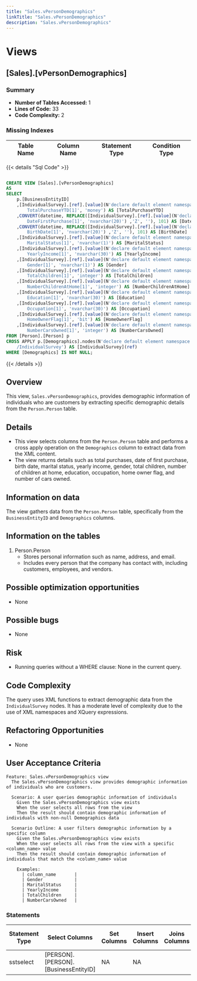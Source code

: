 ```yaml
---
title: "Sales.vPersonDemographics"
linkTitle: "Sales.vPersonDemographics"
description: "Sales.vPersonDemographics"
---
```


# Views

## [Sales].[vPersonDemographics]
### Summary


- **Number of Tables Accessed:** 1
- **Lines of Code:** 33
- **Code Complexity:** 2
### Missing Indexes

| Table Name | Column Name | Statement Type | Condition Type |
|---|---|---|---|



{{< details "Sql Code" >}}
```sql

CREATE VIEW [Sales].[vPersonDemographics] 
AS 
SELECT 
    p.[BusinessEntityID] 
    ,[IndividualSurvey].[ref].[value](N'declare default element namespace "http://schemas.microsoft.com/sqlserver/2004/07/adventure-works/IndividualSurvey"; 
        TotalPurchaseYTD[1]', 'money') AS [TotalPurchaseYTD] 
    ,CONVERT(datetime, REPLACE([IndividualSurvey].[ref].[value](N'declare default element namespace "http://schemas.microsoft.com/sqlserver/2004/07/adventure-works/IndividualSurvey"; 
        DateFirstPurchase[1]', 'nvarchar(20)') ,'Z', ''), 101) AS [DateFirstPurchase] 
    ,CONVERT(datetime, REPLACE([IndividualSurvey].[ref].[value](N'declare default element namespace "http://schemas.microsoft.com/sqlserver/2004/07/adventure-works/IndividualSurvey"; 
        BirthDate[1]', 'nvarchar(20)') ,'Z', ''), 101) AS [BirthDate] 
    ,[IndividualSurvey].[ref].[value](N'declare default element namespace "http://schemas.microsoft.com/sqlserver/2004/07/adventure-works/IndividualSurvey"; 
        MaritalStatus[1]', 'nvarchar(1)') AS [MaritalStatus] 
    ,[IndividualSurvey].[ref].[value](N'declare default element namespace "http://schemas.microsoft.com/sqlserver/2004/07/adventure-works/IndividualSurvey"; 
        YearlyIncome[1]', 'nvarchar(30)') AS [YearlyIncome] 
    ,[IndividualSurvey].[ref].[value](N'declare default element namespace "http://schemas.microsoft.com/sqlserver/2004/07/adventure-works/IndividualSurvey"; 
        Gender[1]', 'nvarchar(1)') AS [Gender] 
    ,[IndividualSurvey].[ref].[value](N'declare default element namespace "http://schemas.microsoft.com/sqlserver/2004/07/adventure-works/IndividualSurvey"; 
        TotalChildren[1]', 'integer') AS [TotalChildren] 
    ,[IndividualSurvey].[ref].[value](N'declare default element namespace "http://schemas.microsoft.com/sqlserver/2004/07/adventure-works/IndividualSurvey"; 
        NumberChildrenAtHome[1]', 'integer') AS [NumberChildrenAtHome] 
    ,[IndividualSurvey].[ref].[value](N'declare default element namespace "http://schemas.microsoft.com/sqlserver/2004/07/adventure-works/IndividualSurvey"; 
        Education[1]', 'nvarchar(30)') AS [Education] 
    ,[IndividualSurvey].[ref].[value](N'declare default element namespace "http://schemas.microsoft.com/sqlserver/2004/07/adventure-works/IndividualSurvey"; 
        Occupation[1]', 'nvarchar(30)') AS [Occupation] 
    ,[IndividualSurvey].[ref].[value](N'declare default element namespace "http://schemas.microsoft.com/sqlserver/2004/07/adventure-works/IndividualSurvey"; 
        HomeOwnerFlag[1]', 'bit') AS [HomeOwnerFlag] 
    ,[IndividualSurvey].[ref].[value](N'declare default element namespace "http://schemas.microsoft.com/sqlserver/2004/07/adventure-works/IndividualSurvey"; 
        NumberCarsOwned[1]', 'integer') AS [NumberCarsOwned] 
FROM [Person].[Person] p 
CROSS APPLY p.[Demographics].nodes(N'declare default element namespace "http://schemas.microsoft.com/sqlserver/2004/07/adventure-works/IndividualSurvey"; 
    /IndividualSurvey') AS [IndividualSurvey](ref) 
WHERE [Demographics] IS NOT NULL;

```
{{< /details >}}
## Overview

This view, `Sales.vPersonDemographics`, provides demographic information of individuals who are customers by extracting specific demographic details from the `Person.Person` table.

## Details

- This view selects columns from the `Person.Person` table and performs a cross apply operation on the `Demographics` column to extract data from the XML content.
- The view returns details such as total purchases, date of first purchase, birth date, marital status, yearly income, gender, total children, number of children at home, education, occupation, home owner flag, and number of cars owned.

## Information on data

The view gathers data from the `Person.Person` table, specifically from the `BusinessEntityID` and `Demographics` columns.

## Information on the tables

1. Person.Person
    - Stores personal information such as name, address, and email.
    - Includes every person that the company has contact with, including customers, employees, and vendors.

## Possible optimization opportunities

- None

## Possible bugs

- None

## Risk

- Running queries without a WHERE clause: None in the current query.

## Code Complexity

The query uses XML functions to extract demographic data from the `IndividualSurvey` nodes. It has a moderate level of complexity due to the use of XML namespaces and XQuery expressions.

## Refactoring Opportunities

- None

## User Acceptance Criteria

```
Feature: Sales.vPersonDemographics view
  The Sales.vPersonDemographics view provides demographic information of individuals who are customers.

  Scenario: A user queries demographic information of individuals
    Given the Sales.vPersonDemographics view exists
    When the user selects all rows from the view
    Then the result should contain demographic information of individuals with non-null Demographics data

  Scenario Outline: A user filters demographic information by a specific column
    Given the Sales.vPersonDemographics view exists
    When the user selects all rows from the view with a specific <column_name> value
    Then the result should contain demographic information of individuals that match the <column_name> value

    Examples:
      | column_name       |
      | Gender            |
      | MaritalStatus     |
      | YearlyIncome      |
      | TotalChildren     |
      | NumberCarsOwned   |
```
### Statements

| Statement Type | Select Columns | Set Columns | Insert Columns | Joins Columns | Where Columns | Order By Columns | Group By Columns | Having Columns | Table Name |
|---|---|---|---|---|---|---|---|---|---|
| sstselect | [PERSON].[PERSON].[BusinessEntityID] | NA | NA |  | [PERSON].[PERSON].[Demographics] |  |  |  | [Person].[Person] |

